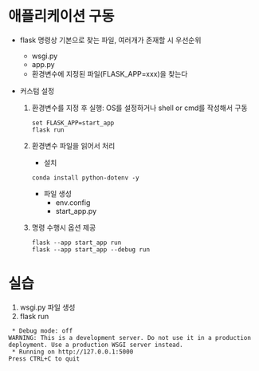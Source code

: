# 애플리케이션 구동
- flask 명령상 기본으로 찾는 파일, 여러개가 존재할 시 우선순위
    - wsgi.py
    - app.py
    - 환경변수에 지정된 파일(FLASK_APP=xxx)을 찾는다


- 커스텀 설정
    1. 환경변수를 지정 후 실행: OS를 설정하거나 shell or cmd를 작성해서 구동
        ```
        set FLASK_APP=start_app
        flask run
        ```

    2. 환경변수 파일을 읽어서 처리
        - 설치
        ```
        conda install python-dotenv -y
        ```
        - 파일 생성
            - env.config
            - start_app.py

    3. 명령 수행시 옵션 제공
        ```
        flask --app start_app run
        flask --app start_app --debug run
        ```


# 실습
1. wsgi.py 파일 생성
2. flask run
```
 * Debug mode: off
WARNING: This is a development server. Do not use it in a production deployment. Use a production WSGI server instead.
 * Running on http://127.0.0.1:5000
Press CTRL+C to quit
```